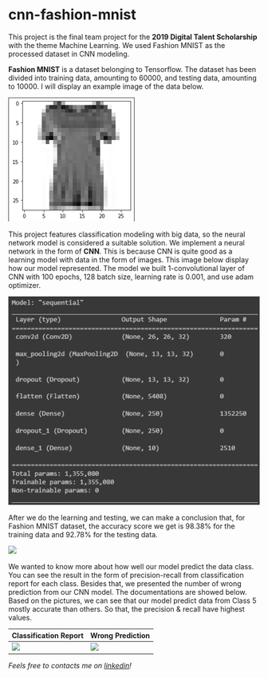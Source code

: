 # cnn-fashion-mnist

This project is the final team project for the **2019 Digital Talent Scholarship** with the theme Machine Learning. We used Fashion MNIST as the processed dataset in CNN modeling.

**Fashion MNIST** is a dataset belonging to Tensorflow. The dataset has been divided into training data, amounting to 60000, and testing data, amounting to 10000. I will display an example image of the data below. 

![Fashion MNIST example](documentation/data_example.png)

This project features classification modeling with big data, so the neural network model is considered a suitable solution. We implement a neural network in the form of **CNN**. This is because CNN is quite good as a learning model with data in the form of images. This image below display how our model represented. The model we built 1-convolutional layer of CNN with 100 epochs, 128 batch size, learning rate is 0.001, and use adam optimizer.

![CNN model](documentation/cnn_model.png)

After we do the learning and testing, we can make a conclusion that, for Fashion MNIST dataset, the accuracy score we get is 98.38% for the training data and 92.78% for the testing data.

![](documentation/model_acc_loss) 

We wanted to know more about how well our model predict the data class. You can see the result in the form of precision-recall from classification report for each class. Besides that, we presented the number of wrong prediction from our CNN model. The documentations are showed below. Based on the pictures, we can see that our model predict data from Class 5 mostly accurate than others. So that, the precision & recall have highest values.

Classification Report | Wrong Prediction
----------------------| ----------------
![](documentation/precision_recall_per_class) | ![](documentation/wrong_output_total_per_class)



_Feels free to contacts me on [linkedin](https://www.linkedin.com/in/sensa-gudya-sauma-syahra/)!_

